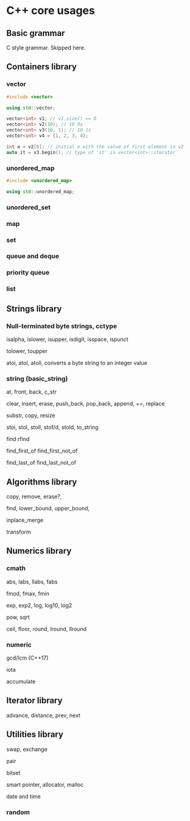 # C++ core usages

## Basic grammar

C style grammar. Skipped here.

## Containers library

### vector

```cpp
#include <vector>

using std::vector;

vector<int> v1; // v1.size() == 0
vector<int> v2(10); // 10 0s
vector<int> v3(10, 1); // 10 1s
vector<int> v4 = {1, 2, 3, 4};

int e = v2[0]; // initial e with the value of first element in v2
auto it = v3.begin(); // type of 'it' is vector<int>::iterator
```

### unordered_map

```cpp
#include <unordered_map>

using std::unordered_map;


```

### unordered_set


### map


### set


### queue and deque


### priority queue


### list

## Strings library

### Null-terminated byte strings, cctype

isalpha, islower, isupper, isdigit, isspace, ispunct

tolower, toupper

atoi, atol, atoll, converts a byte string to an integer value 

### string (basic_string<char>)

at, front, back, c_str

clear, insert, erase, push_back, pop_back, append, +=, replace

substr, copy, resize

stoi, stol, stoll, stof/d, stold, to_string

find rfind

find_first_of find_first_not_of

find_last_of find_last_not_of

## Algorithms library

copy, remove, erase?,

find, lower_bound, upper_bound,

inplace_merge 

transform

## Numerics library

### cmath

abs, labs, llabs, fabs

fmod, fmax, fmin

exp, exp2, log, log10, log2

pow, sqrt

ceil, floor, round, lround, llround

### numeric

gcd/lcm (C++17)

iota

accumulate

## Iterator library

advance, distance, prev, next

## Utilities library

swap, exchange

pair

bitset

smart pointer, allocator, malloc

date and time

### random